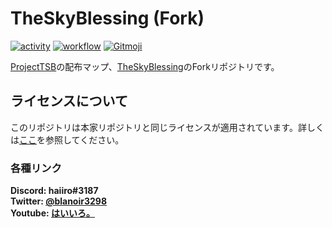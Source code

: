 # TheSkyBlessing (Fork)

[![activity](https://img.shields.io/github/commit-activity/m/haiiro2gou/TheSkyBlessing?label=commit&logo=github)](https://github.com/haiiro2gou/TheSkyBlessing/commits/master)
[![workflow](https://img.shields.io/github/actions/workflow/status/haiiro2gou/TheSkyBlessing/datapack-linter.yml?branch=master&label=linter)](https://github.com/haiiro2gou/TheSkyBlessing/actions?query=workflow%3Alint-datapack)
[![Gitmoji](https://img.shields.io/badge/gitmoji-%20😜%20😍-FFDD67.svg)](https://gitmoji.carloscuesta.me/)

[ProjectTSB](https://github.com/ProjectTSB)の配布マップ、[TheSkyBlessing](https://github.com/ProjectTSB/TheSkyBlessing)のForkリポジトリです。

## ライセンスについて

このリポジトリは本家リポジトリと同じライセンスが適用されています。詳しくは[ここ](https://github.com/ProjectTSB/TheSkyBlessing/blob/master/README.md#ライセンスについて)を参照してください。

### 各種リンク

**Discord: haiiro#3187**  
**Twitter: [@blanoir3298](https://twitter.com/blanoir3298)**  
**Youtube: [はいいろ。](https://www.youtube.com/channel/UC4HoswwsCjgVmZlmhZ0Dpbg)**

